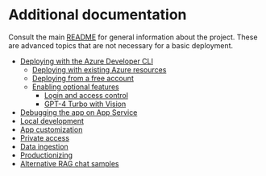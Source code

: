 # Additional documentation

Consult the main [README](../README.md) for general information about the project.
These are advanced topics that are not necessary for a basic deployment.

* [Deploying with the Azure Developer CLI](azd.md)
    * [Deploying with existing Azure resources](deploy_existing.md)
    * [Deploying from a free account](deploy_lowcost.md)
    * [Enabling optional features](deploy_features.md)
        * [Login and access control](login_and_acl.md)
        * [GPT-4 Turbo with Vision](gpt4v.md)
* [Debugging the app on App Service](appservice.md)
* [Local development](localdev.md)
* [App customization](customization.md)
* [Private access](private.md)
* [Data ingestion](data_ingestion.md)
* [Productionizing](productionizing.md)
* [Alternative RAG chat samples](other_samples.md)

